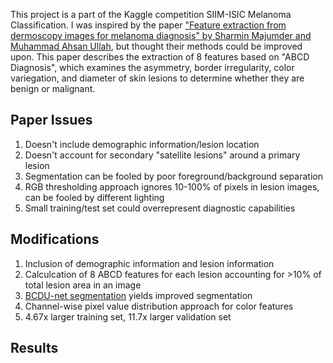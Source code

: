 This project is a part of the Kaggle competition SIIM-ISIC Melanoma Classification. I was inspired by the paper ["Feature extraction from dermoscopy images for melanoma diagnosis"
by Sharmin Majumder and Muhammad Ahsan Ullah](https://link.springer.com/article/10.1007/s42452-019-0786-8), but thought their methods could be improved upon. This paper describes the 
extraction of 8 features based on "ABCD Diagnosis", which examines the asymmetry, border irregularity, color variegation, and diameter of skin lesions to determine whether they are
benign or malignant. 

## Paper Issues
1. Doesn't include demographic information/lesion location
2. Doesn't account for secondary "satellite lesions" around a primary lesion
3. Segmentation can be fooled by poor foreground/background separation
4. RGB thresholding approach ignores 10-100% of pixels in lesion images, can be fooled by different lighting
5. Small training/test set could overrepresent diagnostic capabilities

## Modifications
1. Inclusion of demographic information and lesion information
2. Calculcation of 8 ABCD features for each lesion accounting for >10% of total lesion area in an image
3. [BCDU-net segmentation](https://github.com/rezazad68/BCDU-Net) yields improved segmentation
4. Channel-wise pixel value distribution approach for color features
5. 4.67x larger training set, 11.7x larger validation set

## Results
